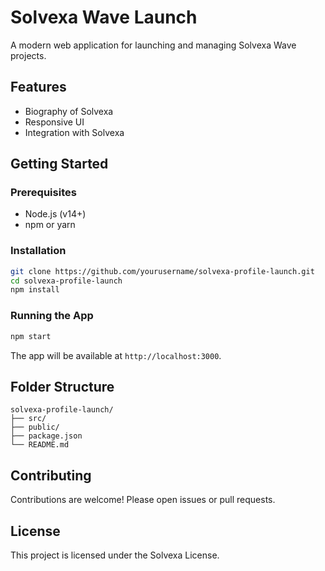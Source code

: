 # Solvexa Wave Launch

A modern web application for launching and managing Solvexa Wave projects.

## Features

- Biography of Solvexa
- Responsive UI
- Integration with Solvexa

## Getting Started

### Prerequisites

- Node.js (v14+)
- npm or yarn

### Installation

```bash
git clone https://github.com/yourusername/solvexa-profile-launch.git
cd solvexa-profile-launch
npm install
```

### Running the App

```bash
npm start
```

The app will be available at `http://localhost:3000`.

## Folder Structure

```
solvexa-profile-launch/
├── src/
├── public/
├── package.json
└── README.md
```

## Contributing

Contributions are welcome! Please open issues or pull requests.

## License

This project is licensed under the Solvexa License.
